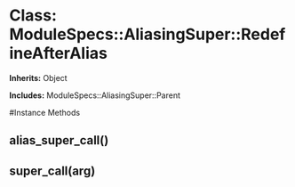 # Class: ModuleSpecs::AliasingSuper::RedefineAfterAlias
**Inherits:** Object
    
**Includes:** ModuleSpecs::AliasingSuper::Parent
  




#Instance Methods
## alias_super_call() [](#method-i-alias_super_call)

## super_call(arg) [](#method-i-super_call)

